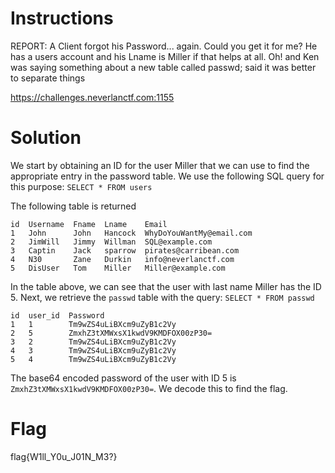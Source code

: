 # Instructions

REPORT: A Client forgot his Password... again.
Could you get it for me? He has a users account and his Lname is Miller if that helps at all.
Oh! and Ken was saying something about a new table called passwd; said it was better to separate things

https://challenges.neverlanctf.com:1155

# Solution

We start by obtaining an ID for the user Miller that we can use to find the appropriate entry in the password table.
We use the following SQL query for this purpose: `SELECT * FROM users`

The following table is returned
```
id  Username  Fname  Lname    Email
1   John      John   Hancock  WhyDoYouWantMy@email.com
2   JimWill   Jimmy  Willman  SQL@example.com
3   Captin    Jack   sparrow  pirates@carribean.com
4   N30	      Zane   Durkin   info@neverlanctf.com
5   DisUser   Tom    Miller   Miller@example.com
```

In the table above, we can see that the user with last name Miller has the ID 5.
Next, we retrieve the `passwd` table with the query: `SELECT * FROM passwd`
```
id  user_id  Password
1   1        Tm9wZS4uLiBXcm9uZyB1c2Vy
2   5        ZmxhZ3tXMWxsX1kwdV9KMDFOX00zP30=
3   2        Tm9wZS4uLiBXcm9uZyB1c2Vy
4   3        Tm9wZS4uLiBXcm9uZyB1c2Vy
5   4        Tm9wZS4uLiBXcm9uZyB1c2Vy
```

The base64 encoded password of the user with ID 5 is `ZmxhZ3tXMWxsX1kwdV9KMDFOX00zP30=`.
We decode this to find the flag.

# Flag
flag{W1ll_Y0u_J01N_M3?}
